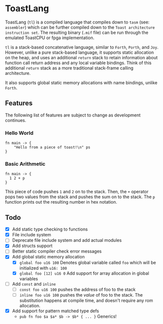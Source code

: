 
# ToastLang

ToastLang (`tl`) is a compiled language that compiles down to `tasm` (see: `assembler`) which can be further compiled 
down to the `Toast architecture instruction set`. The resulting binary (`.mif` file) can be
run through the emulated ToastCPU or fpga implementation.

`tl` is a stack-based concatenative language, similar to `Forth`, `Porth`, and `Joy`. However,
unlike a pure stack-based language, it supports static allocation on the heap, and uses an
additional `return` stack to retain information about function call return address and any
local variable bindings. Think of this additional `return` stack as a more traditional stack-frame 
calling architecture.

It also supports global static memory allocations with name bindings, unlike `Forth`.

## Features

The following list of features are subject to change as development continues.

### Hello World

```toastlang
fn main -> {
    "Hello from a piece of toast!\n" ps
}
```

### Basic Arithmetic
```toastlang
fn main -> {
  1 2 + p
}
```

This piece of code pushes `1` and `2` on to the stack. Then, the `+` operator pops two values from the stack and pushes 
the sum on to the stack. The `p` function prints out the resulting number in hex notation.

## Todo
- [x] Add static type checking to functions
- [x] File include system
- [ ] Deprecate file include system and add actual modules
- [x] Add structs support
- [ ] Better static compiler check error messages
- [x] Add global static memory allocation
  - [x] `global foo u16 100` Denotes global variable called `foo` which will be initialized with `u16: 100`
  - [x] `global foo [12] u16 0` Add support for array allocation in global variables
- [ ] Add `const` and `inline`
  - [ ] `const foo u16 100` pushes the address of foo to the stack
  - [ ] `inline foo u16 100` pushes the *value* of foo to the stack. The substitution happens at compile time, and 
        doesn't require any rom allocation.
- [x] Add support for pattern matched type defs
  - `pub fn foo $a $a* $b -> $b* { ... }` Generics!